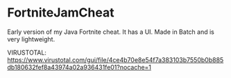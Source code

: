 # FortniteJamCheat
Early version of my Java Fortnite cheat. It has a UI. Made in Batch and is very lightweight.

VIRUSTOTAL: https://www.virustotal.com/gui/file/4ce4b70e8e54f7a383103b7550b0b885db180632fef8a43974a02a936431fe01?nocache=1
